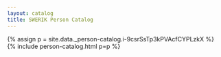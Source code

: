 ```yaml
---
layout: catalog
title: SWERIK Person Catalog
---
```

{% assign p = site.data._person-catalog.i-9csrSsTp3kPVAcfCYPLzkX %}
{% include person-catalog.html p=p %}

